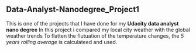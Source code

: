 ## Data-Analyst-Nanodegree_Project1
This is one of the projects that I have done for my **Udacity data analyst nano degree**
In this project i compared my local city weather with the global weather trends
To flatten the flutuation of the temperature changes, the _5 years rolling average_ is calculateed and used.
